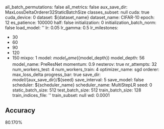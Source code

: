 all_batch_permutations: false
all_metrics: false
aux_save_dir: MaxLossDeltaOrderer32StaticBatchSize
classes_subset: null
cuda: true
cuda_device: 0
dataset: ${dataset_name}
dataset_name: CIFAR-10
epoch: 12
es_patience: 100000
half: false
initialization: 0
initialization_batch_norm: false
load_model: ''
lr: 0.05
lr_gamma: 0.5
lr_milestones:
- 30
- 60
- 90
- 120
- 150
mixpo: 1
model: ${model_name}(${model_depth})
model_depth: 56
model_name: PreResNet
momentum: 0.9
nesterov: true
nr_attempts: 32
num_workers_test: 4
num_workers_train: 4
optimizer_name: sgd
orderer: max_loss_delta
progress_bar: true
save_dir: ${model}/${aux_save_dir}/${seed}
save_interval: 5
save_model: false
scheduler: ${scheduler_name}
scheduler_name: MultiStepLR
seed: 0
static_batch_size: 512
test_batch_size: 512
train_batch_size: 128
train_indices_file: ''
train_subset: null
wd: 0.0001

## Accuracy
 80.170%